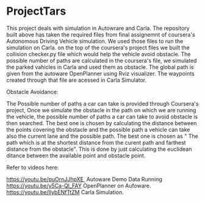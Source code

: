 # ProjectTars
This project deals with simulation in Autowrare and Carla. The repository built above has taken the required files from final assignemnt of coursera's Autonomous Driving Vehicle simulation. We used those files to run the simulation on Carla. on the top of the coursera's project files we built the collision checker.py file which would help the vehicle avoid obstacle. The possible number of paths are calculated in the coursera's file, we simulated the parked vahicles in Carla and used them as obstacle. The global path is given from the autoware OpenPlanner using Rviz visualizer. The waypoints created through that file are acessed in Carla Simulator.

Obstacle Avoidance: 

The Possible number of paths a car can take is provided through Coursera's project, Once we simulate the obstacle in the path on which we are running the vehicle, the possible number of paths a car can take to avoid obstacle is then searched. The best one is chosen by calculating the distance between the points covering the obstacle and the possible path a vehicle can take also the current lane and the possible path. The best one is chosen as " The path which is at the shortest distance from the curent path and farthest distance from the obstacle". This is done by just calculating the euclidean ditance between the available point and obstacle point. 

Refer to videos here: 

https://youtu.be/puOrnJJhpXE  Autoware Demo Data Running
https://youtu.be/y5Ca-Ql_FAY  OpenPlanner on Aufoware. 
https://youtu.be/IlybENfTtZM  Carla Simulation.  
